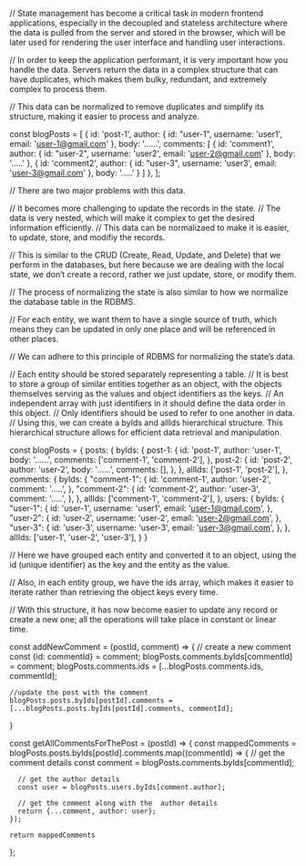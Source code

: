 // State management has become a critical task in modern frontend applications, especially in the decoupled and stateless architecture where the data is pulled from the server and stored in the browser, which will be later used for rendering the user interface and handling user interactions.

// In order to keep the application performant, it is very important how you handle the data. Servers return the data in a complex structure that can have duplicates, which makes them bulky, redundant, and extremely complex to process them.

// This data can be normalized to remove duplicates and simplify its structure, making it easier to process and analyze.


const blogPosts = [
    {
      id: 'post-1',
      author: { id: "user-1", username: 'user1', email: 'user-1@gmail.com' },
      body: '......',
      comments: [
        {
          id: 'comment1',
          author: { id: "user-2", username: 'user2', email: 'user-2@gmail.com' },
          body: '.....'
        },
        {
          id: 'comment2',
          author: { id: "user-3", username: 'user3', email: 'user-3@gmail.com' },
          body: '.....'
        }
      ]
    },
  ];


//   There are two major problems with this data.

// It becomes more challenging to update the records in the state.
// The data is very nested, which will make it complex to get the desired information efficiently.
// This data can be normalizaed to make it is easier, to update, store, and modifiy the records.

// This is similar to the CRUD (Create, Read, Update, and Delete) that we perform in the databases, but here because we are dealing with the local state, we don’t create a record, rather we just update, store, or modify them.


// The process of normalizing the state is also similar to how we normalize the database table in the RDBMS.


// For each entity, we want them to have a single source of truth, which means they can be updated in only one place and will be referenced in other places.

// We can adhere to this principle of RDBMS for normalizing the state’s data.

// Each entity should be stored separately representing a table.
// It is best to store a group of similar entities together as an object, with the objects themselves serving as the values and object identifiers as the keys.
// An independent array with just identifiers in it should define the data order in this object.
// Only identifiers should be used to refer to one another in data.
// Using this, we can create a byIds and allIds hierarchical structure. This hierarchical structure allows for efficient data retrieval and manipulation.


const blogPosts = {
    posts: {
      byIds: {
        post-1: {
          id: 'post-1',
          author: 'user-1',
          body: '......',
          comments: ['comment-1', 'comment-2'],
        },
        post-2: {
          id: 'post-2',
          author: 'user-2',
          body: '......',
          comments: [],
        },
      },
      allIds: ['post-1', 'post-2'],
    },
    comments: {
      byIds: {
        "comment-1": {
          id: 'comment-1',
          author: 'user-2',
          comment: '.....',
        },
        "comment-2": {
          id: 'comment-2',
          author: 'user-3',
          comment: '.....',
        },
      },
      allIds: ['comment-1', 'comment-2'],
    },
    users: {
      byIds: {
        "user-1": {
          id: 'user-1',
          username: 'user1',
          email: 'user-1@gmail.com',
        },
        "user-2": {
          id: 'user-2',
          username: 'user-2',
          email: 'user-2@gmail.com',
        },
        "user-3": {
          id: 'user-3',
          username: 'user-3',
          email: 'user-3@gmail.com',
        },
      },
      allIds: ['user-1', 'user-2', 'user-3'],
    }
  }


//   Here we have grouped each entity and converted it to an object, using the id (unique identifier) as the key and the entity as the value.

// Also, in each entity group, we have the ids array, which makes it easier to iterate rather than retrieving the object keys every time.

// With this structure, it has now become easier to update any record or create a new one; all the operations will take place in constant or linear time.

const addNewComment = (postId, comment) => {
    // create a new comment
    const {id: commentId} = comment;
    blogPosts.comments.byIds[commentId] = comment;
    blogPosts.comments.ids = [...blogPosts.comments.ids, commentId];
  
    //update the post with the comment
    blogPosts.posts.byIds[postId].comments = [...blogPosts.posts.byIds[postId].comments, commentId];
  }



  const getAllCommentsForThePost = (postId) => {
    const mappedComments = blogPosts.posts.byIds[postId].comments.map((commentId) => {
      // get the comment details
      const comment = blogPosts.comments.byIds[commentId];
  
      // get the author details
      const user = blogPosts.users.byIds[comment.author];
  
      // get the comment along with the  author details
      return {...comment, author: user};
    });
  
    return mappedComments
  };